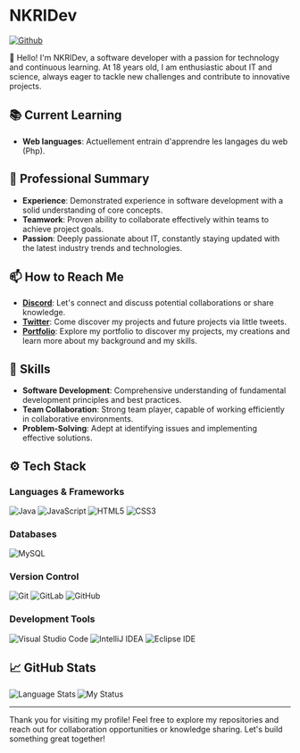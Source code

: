 # NKRIDev

[![Github](https://img.shields.io/github/followers/NKRIDev?label=Follow&style=social)](https://github.com/NKRIDev)

👋 Hello! I'm NKRIDev, a software developer with a passion for technology and continuous learning. At 18 years old, I am enthusiastic about IT and science, always eager to tackle new challenges and contribute to innovative projects.

## 📚 Current Learning

- **Web languages**: Actuellement entrain d'apprendre les langages du web (Php).

## 💼 Professional Summary

- **Experience**: Demonstrated experience in software development with a solid understanding of core concepts.
- **Teamwork**: Proven ability to collaborate effectively within teams to achieve project goals.
- **Passion**: Deeply passionate about IT, constantly staying updated with the latest industry trends and technologies.

## 📫 How to Reach Me

- [**Discord**](https://discord.gg/ECvtCadqDF): Let's connect and discuss potential collaborations or share knowledge.
- [**Twitter**](https://x.com/DevNkri): Come discover my projects and future projects via little tweets.
- [**Portfolio**](https://devnkri.fr/): Explore my portfolio to discover my projects, my creations and learn more about my background and my skills.

## 📑 Skills

- **Software Development**: Comprehensive understanding of fundamental development principles and best practices.
- **Team Collaboration**: Strong team player, capable of working efficiently in collaborative environments.
- **Problem-Solving**: Adept at identifying issues and implementing effective solutions.

## ⚙️ Tech Stack

### Languages & Frameworks

![Java](https://img.shields.io/badge/-Java-05122A?style=for-the-badge&logo=Java&color=313131) 
![JavaScript](https://img.shields.io/badge/-JavaScript-05122A?style=for-the-badge&logo=JavaScript&color=313131) 
![HTML5](https://img.shields.io/badge/-HTML5-05122A?style=for-the-badge&logo=HTML5&color=313131) 
![CSS3](https://img.shields.io/badge/-CSS3-05122A?style=for-the-badge&logo=CSS3&color=313131) 

### Databases

![MySQL](https://img.shields.io/badge/-MySQL-05122A?style=for-the-badge&logo=MySQL&color=313131) 

### Version Control

![Git](https://img.shields.io/badge/-Git-05122A?style=for-the-badge&logo=Git&color=313131) 
![GitLab](https://img.shields.io/badge/-GitLab-05122A?style=for-the-badge&logo=GitLab&color=313131) 
![GitHub](https://img.shields.io/badge/-GitHub-05122A?style=for-the-badge&logo=GitHub&color=313131) 

### Development Tools

![Visual Studio Code](https://img.shields.io/badge/-Visual%20Studio%20Code-05122A?style=for-the-badge&logo=Visual-Studio-Code&color=313131) 
![IntelliJ IDEA](https://img.shields.io/badge/-IntelliJ%20IDEA-05122A?style=for-the-badge&logo=IntelliJ-IDEA&color=313131) 
![Eclipse IDE](https://img.shields.io/badge/-Eclipse%20IDE-05122A?style=for-the-badge&logo=Eclipse-IDE&color=313131)

## 📈 GitHub Stats

<img align="left" alt="Language Stats" src="https://github-readme-stats.anuraghazra1.vercel.app/api/top-langs/?username=NKRIDev&show_icons=true&theme=dark"/>


![My Status](https://github-readme-stats.vercel.app/api?username=NKRIDev&show_icons=true&theme=dark)








---

Thank you for visiting my profile! Feel free to explore my repositories and reach out for collaboration opportunities or knowledge sharing. Let's build something great together!
